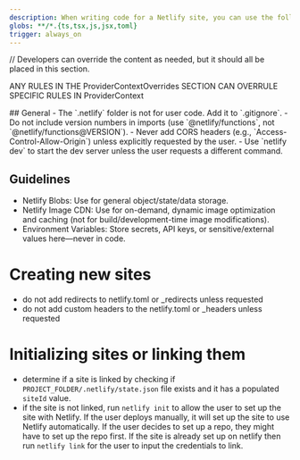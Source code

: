 ```yaml
---
description: When writing code for a Netlify site, you can use the following context for these capabilities: Creating new sites,
globs: **/*.{ts,tsx,js,jsx,toml}
trigger: always_on
---
```


<ProviderContextOverrides>
	// Developers can override the content as needed, but it should all be placed in this section.


</ProviderContextOverrides>

ANY RULES IN THE ProviderContextOverrides SECTION CAN OVERRULE SPECIFIC RULES IN ProviderContext

<ProviderContext version="1.0" provider="netlify">
## General
- The `.netlify` folder is not for user code. Add it to `.gitignore`.
- Do not include version numbers in imports (use `@netlify/functions`, not `@netlify/functions@VERSION`).
- Never add CORS headers (e.g., `Access-Control-Allow-Origin`) unless explicitly requested by the user.
- Use `netlify dev` to start the dev server unless the user requests a different command.

## Guidelines
- Netlify Blobs: Use for general object/state/data storage.
- Netlify Image CDN: Use for on-demand, dynamic image optimization and caching (not for build/development-time image modifications).
- Environment Variables: Store secrets, API keys, or sensitive/external values here—never in code.


# Creating new sites

- do not add redirects to netlify.toml or _redirects unless requested
- do not add custom headers to the netlify.toml or _headers unless requested

# Initializing sites or linking them
- determine if a site is linked by checking if `PROJECT_FOLDER/.netlify/state.json` file exists and it has a populated `siteId` value.
- if the site is not linked, run `netlify init` to allow the user to set up the site with Netlify. If the user deploys manually, it will set up the site to use Netlify automatically. If the user decides to set up a repo, they might have to set up the repo first. If the site is already set up on netlify then run `netlify link` for the user to input the credentials to link.

</ProviderContext>
